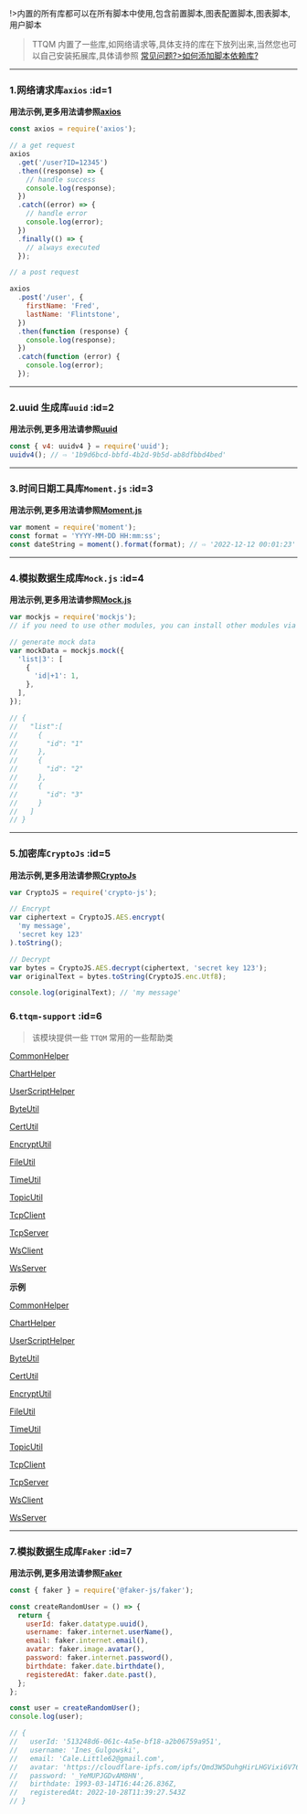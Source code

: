!>内置的所有库都可以在所有脚本中使用,包含前置脚本,图表配置脚本,图表脚本,用户脚本

> TTQM 内置了一些库,如网络请求等,具体支持的库在下放列出来,当然您也可以自己安装拓展库,具体请参照 [常见问题?>如何添加脚本依赖库?](zh-cn/question/how-to-add-support-modules.md)

---

### 1.网络请求库`axios` :id=1

**用法示例,更多用法请参照[axios](https://www.npmjs.com/package/axios)**

```javascript
const axios = require('axios');

// a get request
axios
  .get('/user?ID=12345')
  .then((response) => {
    // handle success
    console.log(response);
  })
  .catch((error) => {
    // handle error
    console.log(error);
  })
  .finally(() => {
    // always executed
  });

// a post request

axios
  .post('/user', {
    firstName: 'Fred',
    lastName: 'Flintstone',
  })
  .then(function (response) {
    console.log(response);
  })
  .catch(function (error) {
    console.log(error);
  });
```

---

### 2.uuid 生成库`uuid` :id=2

**用法示例,更多用法请参照[uuid](https://www.npmjs.com/package/uuid)**

```javascript
const { v4: uuidv4 } = require('uuid');
uuidv4(); // ⇨ '1b9d6bcd-bbfd-4b2d-9b5d-ab8dfbbd4bed'
```

---

### 3.时间日期工具库`Moment.js` :id=3

**用法示例,更多用法请参照[Moment.js](https://momentjs.com/docs/)**

```javascript
var moment = require('moment');
const format = 'YYYY-MM-DD HH:mm:ss';
const dateString = moment().format(format); // ⇨ '2022-12-12 00:01:23'
```

---

### 4.模拟数据生成库`Mock.js` :id=4

**用法示例,更多用法请参照[Mock.js](https://github.com/nuysoft/Mock/wiki)**

```javascript
var mockjs = require('mockjs');
// if you need to use other modules, you can install other modules via npm, please read the doc: https://doc.ttqm.app/#/en/question/how-to-add-support-modules

// generate mock data
var mockData = mockjs.mock({
  'list|3': [
    {
      'id|+1': 1,
    },
  ],
});

// {
//   "list":[
//     {
//       "id": "1"
//     },
//     {
//       "id": "2"
//     },
//     {
//       "id": "3"
//     }
//   ]
// }
```

---

### 5.加密库`CryptoJs` :id=5

**用法示例,更多用法请参照[CryptoJs](https://cryptojs.gitbook.io/docs/)**

```javascript
var CryptoJS = require('crypto-js');

// Encrypt
var ciphertext = CryptoJS.AES.encrypt(
  'my message',
  'secret key 123'
).toString();

// Decrypt
var bytes = CryptoJS.AES.decrypt(ciphertext, 'secret key 123');
var originalText = bytes.toString(CryptoJS.enc.Utf8);

console.log(originalText); // 'my message'
```

### 6.`ttqm-support` :id=6

> 该模块提供一些 `TTQM` 常用的一些帮助类

<!-- tabs:start -->

<!-- tab:CommonHelper -->

[CommonHelper](../../common/ttqm-support/api/helper/common.md ':include')

<!-- tab:ChartHelper -->

[ChartHelper](../../common/ttqm-support/api/helper/chart.md ':include')

<!-- tab:UserScriptHelper -->

[UserScriptHelper](../../common/ttqm-support/api/helper/user-script.md ':include')

<!-- tab:ByteUtil -->

[ByteUtil](../../common/ttqm-support/api/util/byte-util.md ':include')

<!-- tab:CertUtil -->

[CertUtil](../../common/ttqm-support/api/util/cert-util.md ':include')

<!-- tab:EncryptUtil -->

[EncryptUtil](../../common/ttqm-support/api/util/encrypt-util.md ':include')

<!-- tab:FileUtil -->

[FileUtil](../../common/ttqm-support/api/util/file-util.md ':include')

<!-- tab:TimeUtil -->

[TimeUtil](../../common/ttqm-support/api/util/time-util.md ':include')

<!-- tab:TopicUtil -->

[TopicUtil](../../common/ttqm-support/api/util/topic-util.md ':include')

<!-- tab:TcpClient -->

[TcpClient](../../common/ttqm-support/api/net/tcp-client.md ':include')

<!-- tab:TcpServer -->

[TcpServer](../../common/ttqm-support/api/net/tcp-server.md ':include')

<!-- tab:WsClient -->

[WsClient](../../common/ttqm-support/api/net/ws-client.md ':include')

<!-- tab:WsServer -->

[WsServer](../../common/ttqm-support/api/net/ws-server.md ':include')

<!-- tabs:end -->

**示例**

<!-- tabs:start -->

<!-- tab:CommonHelper -->

[CommonHelper](../../common/ttqm-support/demo/helper/common.md ':include')

<!-- tab:ChartHelper -->

[ChartHelper](../../common/ttqm-support/demo/helper/chart.md ':include')

<!-- tab:UserScriptHelper -->

[UserScriptHelper](../../common/ttqm-support/demo/helper/user-script.md ':include')

<!-- tab:ByteUtil -->

[ByteUtil](../../common/ttqm-support/demo/util/byte-util.md ':include')

<!-- tab:CertUtil -->

[CertUtil](../../common/ttqm-support/demo/util/cert-util.md ':include')

<!-- tab:EncryptUtil -->

[EncryptUtil](../../common/ttqm-support/demo/util/encrypt-util.md ':include')

<!-- tab:FileUtil -->

[FileUtil](../../common/ttqm-support/demo/util/file-util.md ':include')

<!-- tab:TimeUtil -->

[TimeUtil](../../common/ttqm-support/demo/util/time-util.md ':include')

<!-- tab:TopicUtil -->

[TopicUtil](../../common/ttqm-support/demo/util/topic-util.md ':include')

<!-- tab:TcpClient -->

[TcpClient](../../common/ttqm-support/demo/net/tcp-client.md ':include')

<!-- tab:TcpServer -->

[TcpServer](../../common/ttqm-support/demo/net/tcp-server.md ':include')

<!-- tab:WsClient -->

[WsClient](../../common/ttqm-support/demo/net/ws-client.md ':include')

<!-- tab:WsServer -->

[WsServer](../../common/ttqm-support/demo/net/ws-server.md ':include')

<!-- tabs:end -->

---

### 7.模拟数据生成库`Faker` :id=7

**用法示例,更多用法请参照[Faker](https://github.com/faker-js/faker)**

```javascript
const { faker } = require('@faker-js/faker');

const createRandomUser = () => {
  return {
    userId: faker.datatype.uuid(),
    username: faker.internet.userName(),
    email: faker.internet.email(),
    avatar: faker.image.avatar(),
    password: faker.internet.password(),
    birthdate: faker.date.birthdate(),
    registeredAt: faker.date.past(),
  };
};

const user = createRandomUser();
console.log(user);

// {
//   userId: '513248d6-061c-4a5e-bf18-a2b06759a951',
//   username: 'Ines_Gulgowski',
//   email: 'Cale.Little62@gmail.com',
//   avatar: 'https://cloudflare-ipfs.com/ipfs/Qmd3W5DuhgHirLHGVixi6V76LhCkZUz6pnFt5AJBiyvHye/avatar/391.jpg',
//   password: '_YeMUPJGDvAM8HN',
//   birthdate: 1993-03-14T16:44:26.836Z,
//   registeredAt: 2022-10-28T11:39:27.543Z
// }
```
